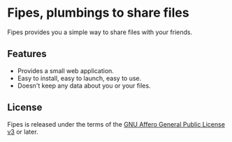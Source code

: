 # Fipes, plumbings to share files

Fipes provides you a simple way to share files with your friends.

## Features

  - Provides a small web application.
  - Easy to install, easy to launch, easy to use.
  - Doesn't keep any data about you or your files.

## License

Fipes is released under the terms of the
[GNU Affero General Public License v3](http://www.gnu.org/licenses/agpl-3.0.html)
or later.

